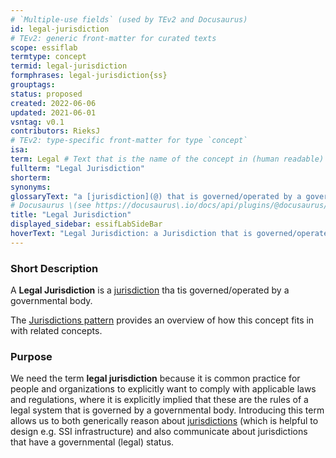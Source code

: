 ```yaml
---
# `Multiple-use fields` (used by TEv2 and Docusaurus)
id: legal-jurisdiction
# TEv2: generic front-matter for curated texts
scope: essiflab
termtype: concept
termid: legal-jurisdiction
formphrases: legal-jurisdiction{ss}
grouptags:
status: proposed
created: 2022-06-06
updated: 2021-06-01
vsntag: v0.1
contributors: RieksJ
# TEv2: type-specific front-matter for type `concept`
isa:
term: Legal # Text that is the name of the concept in (human readable) texts.
fullterm: "Legal Jurisdiction"
shorterm:
synonyms:
glossaryText: "a [jurisdiction](@) that is governed/operated by a governmental body."
# Docusaurus \(see https://docusaurus\.io/docs/api/plugins/@docusaurus/plugin-content-docs#markdown-front-matter\):
title: "Legal Jurisdiction"
displayed_sidebar: essifLabSideBar
hoverText: "Legal Jurisdiction: a Jurisdiction that is governed/operated by a governmental body."
---
```


### Short Description
A **Legal Jurisdiction** is a [jurisdiction](@) tha tis governed/operated by a governmental body.

The [Jurisdictions pattern](pattern-jurisdiction@) provides an overview of how this concept fits in with related concepts.

### Purpose
We need the term **legal jurisdiction** because it is common practice for people and organizations to explicitly want to comply with applicable laws and regulations, where it is explicitly implied that these are the rules of a legal system that is governed by a governmental body. Introducing this term allows us to both generically reason about [jurisdictions](@) (which is helpful to design e.g. SSI infrastructure) and also communicate about jurisdictions that have a governmental (legal) status.